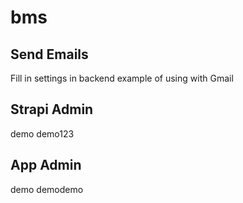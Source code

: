 # bms #

## Send Emails ##
Fill in settings in backend 
example of using with Gmail

## Strapi Admin ##
demo
demo123

## App Admin ##
demo
demodemo

